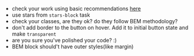 - check your work using basic recommendations [here](https://github.com/mate-academy/layout_search-bar-airbnb/blob/master/checklist.md)
- use stars from `stars-block` task
- check your classes, are they ok? do they follow BEM methodology?
- don't add border to the button on hover. Add it to initial button state and make `transparent`
- are you sure you've polished your code? :)
- BEM block should't have outer styles(like margin)
